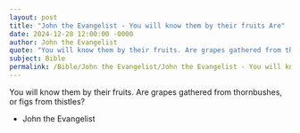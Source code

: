 ```yaml
---
layout: post
title: "John the Evangelist - You will know them by their fruits Are"
date: 2024-12-28 12:00:00 -0000
author: John the Evangelist
quote: "You will know them by their fruits. Are grapes gathered from thornbushes, or figs from thistles?"
subject: Bible
permalink: /Bible/John the Evangelist/John the Evangelist - You will know them by their fruits Are
---
```


You will know them by their fruits. Are grapes gathered from thornbushes, or figs from thistles?

- John the Evangelist
